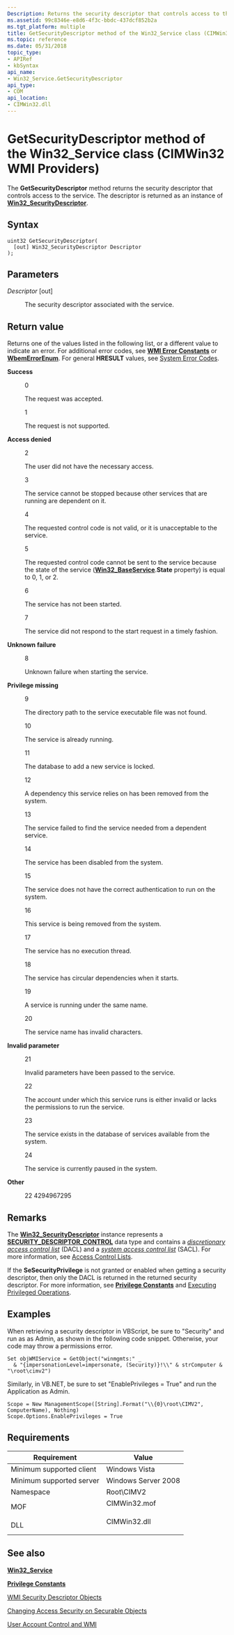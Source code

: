 ```yaml
---
Description: Returns the security descriptor that controls access to the service.
ms.assetid: 99c8346e-e8d6-4f3c-bbdc-437dcf852b2a
ms.tgt_platform: multiple
title: GetSecurityDescriptor method of the Win32_Service class (CIMWin32 WMI Providers)
ms.topic: reference
ms.date: 05/31/2018
topic_type: 
- APIRef
- kbSyntax
api_name: 
- Win32_Service.GetSecurityDescriptor
api_type: 
- COM
api_location: 
- CIMWin32.dll
---
```


# GetSecurityDescriptor method of the Win32_Service class (CIMWin32 WMI Providers)

The **GetSecurityDescriptor** method returns the security descriptor that controls access to the service. The descriptor is returned as an instance of [**Win32\_SecurityDescriptor**](/previous-versions/windows/desktop/secrcw32prov/win32-securitydescriptor).

## Syntax


```mof
uint32 GetSecurityDescriptor(
  [out] Win32_SecurityDescriptor Descriptor
);
```



## Parameters

<dl> <dt>

*Descriptor* \[out\]
</dt> <dd>

The security descriptor associated with the service.

</dd> </dl>

## Return value

Returns one of the values listed in the following list, or a different value to indicate an error. For additional error codes, see [**WMI Error Constants**](/windows/desktop/WmiSdk/wmi-error-constants) or [**WbemErrorEnum**](/windows/desktop/api/wbemdisp/ne-wbemdisp-wbemerrorenum). For general **HRESULT** values, see [System Error Codes](/windows/desktop/Debug/system-error-codes).

<dl> <dt>

**Success**
</dt> <dd>

0

The request was accepted.

</dd> <dt>


</dt> <dd>

1

The request is not supported.

</dd> <dt>

**Access denied**
</dt> <dd>

2

The user did not have the necessary access.

</dd> <dt>


</dt> <dd>

3

The service cannot be stopped because other services that are running are dependent on it.

</dd> <dt>


</dt> <dd>

4

The requested control code is not valid, or it is unacceptable to the service.

</dd> <dt>


</dt> <dd>

5

The requested control code cannot be sent to the service because the state of the service ([**Win32\_BaseService**](win32-baseservice.md).**State** property) is equal to 0, 1, or 2.

</dd> <dt>


</dt> <dd>

6

The service has not been started.

</dd> <dt>


</dt> <dd>

7

The service did not respond to the start request in a timely fashion.

</dd> <dt>

**Unknown failure**
</dt> <dd>

8

Unknown failure when starting the service.

</dd> <dt>

**Privilege missing**
</dt> <dd>

9

The directory path to the service executable file was not found.

</dd> <dt>


</dt> <dd>

10

The service is already running.

</dd> <dt>


</dt> <dd>

11

The database to add a new service is locked.

</dd> <dt>


</dt> <dd>

12

A dependency this service relies on has been removed from the system.

</dd> <dt>


</dt> <dd>

13

The service failed to find the service needed from a dependent service.

</dd> <dt>


</dt> <dd>

14

The service has been disabled from the system.

</dd> <dt>


</dt> <dd>

15

The service does not have the correct authentication to run on the system.

</dd> <dt>


</dt> <dd>

16

This service is being removed from the system.

</dd> <dt>


</dt> <dd>

17

The service has no execution thread.

</dd> <dt>


</dt> <dd>

18

The service has circular dependencies when it starts.

</dd> <dt>


</dt> <dd>

19

A service is running under the same name.

</dd> <dt>


</dt> <dd>

20

The service name has invalid characters.

</dd> <dt>

**Invalid parameter**
</dt> <dd>

21

Invalid parameters have been passed to the service.

</dd> <dt>


</dt> <dd>

22

The account under which this service runs is either invalid or lacks the permissions to run the service.

</dd> <dt>


</dt> <dd>

23

The service exists in the database of services available from the system.

</dd> <dt>


</dt> <dd>

24

The service is currently paused in the system.

</dd> <dt>

**Other**
</dt> <dd>

22 4294967295

</dd> </dl>

## Remarks

The [**Win32\_SecurityDescriptor**](/previous-versions/windows/desktop/secrcw32prov/win32-securitydescriptor) instance represents a [**SECURITY\_DESCRIPTOR\_CONTROL**](/windows/desktop/SecAuthZ/security-descriptor-control) data type and contains a [*discretionary access control list*](/windows/desktop/SecGloss/d-gly) (DACL) and a [*system access control list*](/windows/desktop/SecGloss/s-gly) (SACL). For more information, see [Access Control Lists](/windows/desktop/SecAuthZ/access-control-lists).

If the **SeSecurityPrivilege** is not granted or enabled when getting a security descriptor, then only the DACL is returned in the returned security descriptor. For more information, see [**Privilege Constants**](/windows/desktop/WmiSdk/privilege-constants) and [Executing Privileged Operations](/windows/desktop/WmiSdk/executing-privileged-operations).

## Examples

When retrieving a security descriptor in VBScript, be sure to "Security" and run as as Admin, as shown in the following code snippet. Otherwise, your code may throw a permissions error.


```VB
Set objWMIService = GetObject("winmgmts:" _
  & "{impersonationLevel=impersonate, (Security)}!\\" & strComputer & "\root\cimv2")
```



Similarly, in VB.NET, be sure to set "EnablePrivileges = True" and run the Application as Admin.


```VB
Scope = New ManagementScope([String].Format("\\{0}\root\CIMV2", ComputerName), Nothing)
Scope.Options.EnablePrivileges = True
```



## Requirements



| Requirement | Value |
|-------------------------------------|-----------------------------------------------------------------------------------------|
| Minimum supported client<br/> | Windows Vista<br/>                                                                |
| Minimum supported server<br/> | Windows Server 2008<br/>                                                          |
| Namespace<br/>                | Root\\CIMV2<br/>                                                                  |
| MOF<br/>                      | <dl> <dt>CIMWin32.mof</dt> </dl> |
| DLL<br/>                      | <dl> <dt>CIMWin32.dll</dt> </dl> |



## See also

<dl> <dt>

[**Win32\_Service**](win32-service.md)
</dt> <dt>

[**Privilege Constants**](/windows/desktop/WmiSdk/privilege-constants)
</dt> <dt>

[WMI Security Descriptor Objects](/windows/desktop/WmiSdk/wmi-security-descriptor-objects)
</dt> <dt>

[Changing Access Security on Securable Objects](/windows/desktop/WmiSdk/changing-access-security-on-securable-objects)
</dt> <dt>

[User Account Control and WMI](/windows/desktop/WmiSdk/user-account-control-and-wmi)
</dt> </dl>

 


